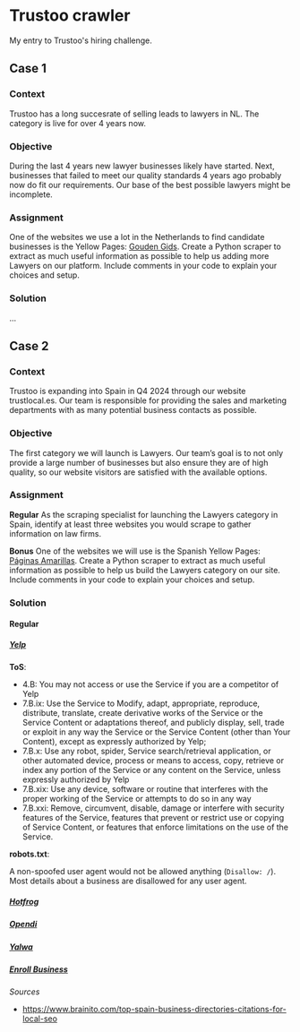 # Trustoo crawler

My entry to Trustoo's hiring challenge.

## Case 1

### Context

Trustoo has a long succesrate of selling leads to lawyers in NL. The category is live for over 4 years now.

### Objective

During the last 4 years new lawyer businesses likely have started. Next, businesses that failed to meet our quality standards 4 years ago probably now do fit our requirements. Our base of the best possible lawyers might be incomplete.

### Assignment

One of the websites we use a lot in the Netherlands to find candidate businesses is the Yellow Pages: [Gouden Gids](https://www.goudengids.nl/). Create a Python scraper to extract as much useful information as possible to help us adding more Lawyers on our platform. Include comments in your code to explain your choices and setup.

### Solution

...

## Case 2

### Context

Trustoo is expanding into Spain in Q4 2024 through our website trustlocal.es. Our team is responsible for providing the sales and marketing departments with as many potential business contacts as possible.

### Objective

The first category we will launch is Lawyers. Our team’s goal is to not only provide a large number of businesses but also ensure they are of high quality, so our website visitors are satisfied with the available options.

### Assignment

**Regular**
As the scraping specialist for launching the Lawyers category in Spain, identify at least three websites you would scrape to gather information on law firms.

**Bonus**
One of the websites we will use is the Spanish Yellow Pages: [Páginas Amarillas](https://www.paginasamarillas.es/). Create a Python scraper to extract as much useful information as possible to help us build the Lawyers category on our site. Include comments in your code to explain your choices and setup.

### Solution

#### Regular

##### [Yelp](https://www.yelp.es)

**ToS**:

- 4.B: You may not access or use the Service if you are a competitor of Yelp
- 7.B.ix: Use the Service to Modify, adapt, appropriate, reproduce, distribute, translate, create derivative works of the Service or the Service Content or adaptations thereof, and publicly display, sell, trade or exploit in any way the Service or the Service Content (other than Your Content), except as expressly authorized by Yelp; 
- 7.B.x: Use any robot, spider, Service search/retrieval application, or other automated device, process or means to access, copy, retrieve or index any portion of the Service or any content on the Service, unless expressly authorized by Yelp
- 7.B.xix: Use any device, software or routine that interferes with the proper working of the Service or attempts to do so in any way 
- 7.B.xxi: Remove, circumvent, disable, damage or interfere with security features of the Service, features that prevent or restrict use or copying of Service Content, or features that enforce limitations on the use of the Service. 

**robots.txt**:

A non-spoofed user agent would not be allowed anything (`Disallow: /`). Most details about a business are disallowed for any user agent.

##### [Hotfrog](https://www.hotfrog.es/)

##### [Opendi](https://www.opendi.es/)

##### [Yalwa](http://www.yalwa.es/)

##### [Enroll Business](http://es.enrollbusiness.com/)

*Sources*

- https://www.brainito.com/top-spain-business-directories-citations-for-local-seo
